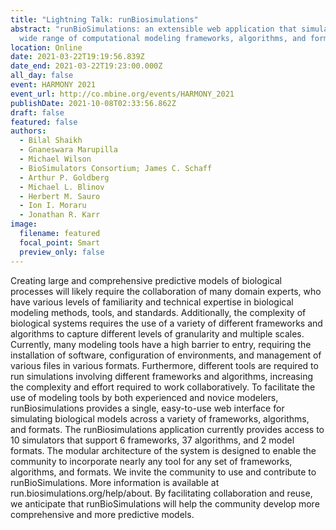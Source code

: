 ```yaml
---
title: "Lightning Talk: runBiosimulations"
abstract: "runBioSimulations: an extensible web application that simulates a
  wide range of computational modeling frameworks, algorithms, and formats"
location: Online
date: 2021-03-22T19:19:56.839Z
date_end: 2021-03-22T19:23:00.000Z
all_day: false
event: HARMONY 2021
event_url: http://co.mbine.org/events/HARMONY_2021
publishDate: 2021-10-08T02:33:56.862Z
draft: false
featured: false
authors:
  - Bilal Shaikh
  - Gnaneswara Marupilla
  - Michael Wilson
  - BioSimulators Consortium; James C. Schaff
  - Arthur P. Goldberg
  - Michael L. Blinov
  - Herbert M. Sauro
  - Ion I. Moraru
  - Jonathan R. Karr
image:
  filename: featured
  focal_point: Smart
  preview_only: false
---
```

Creating large and comprehensive predictive models of biological processes will likely require the collaboration of many domain experts, who have various levels of familiarity and technical expertise in biological modeling methods, tools, and standards. Additionally, the complexity of biological systems requires the use of a variety of different frameworks and algorithms to capture different levels of granularity and multiple scales. Currently, many modeling tools have a high barrier to entry, requiring the installation of software, configuration of environments, and management of various files in various formats. Furthermore, different tools are required to run simulations involving different frameworks and algorithms, increasing the complexity and effort required to work collaboratively. To facilitate the use of modeling tools by both experienced and novice modelers, runBiosimulations provides a single, easy-to-use web interface for simulating biological models across a variety of frameworks, algorithms, and formats. The runBiosimulations application currently provides access to 10 simulators that support 6 frameworks, 37 algorithms, and 2 model formats. The modular architecture of the system is designed to enable the community to incorporate nearly any tool for any set of frameworks, algorithms, and formats. We invite the community to use and contribute to runBioSimulations. More information is available at run.biosimulations.org/help/about. By facilitating collaboration and reuse, we anticipate that runBioSimulations will help the community develop more comprehensive and more predictive models.